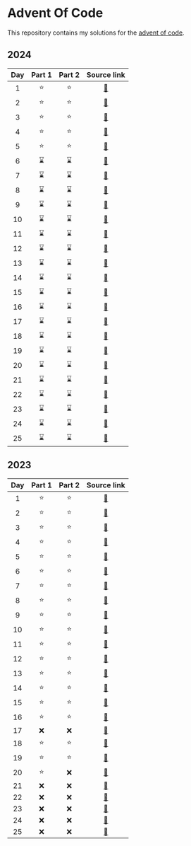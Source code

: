 # Advent Of Code

This repository contains my solutions for the [advent of code](https://adventofcode.com/).

## 2024

| Day | Part 1 | Part 2 |                                 Source link                                  |
| :-: | :----: | :----: | :--------------------------------------------------------------------------: |
|  1  |   ⭐   |   ⭐   |                               [🔗](./2024/day1)                             |
|  2  |   ⭐   |   ⭐   |                               [🔗](./2024/day2)                             |
|  3  |   ⭐   |   ⭐   |                               [🔗](./2024/day3)                             |
|  4  |   ⭐   |   ⭐   |                               [🔗](./2024/day4)                             |
|  5  |   ⭐   |   ⭐   |                               [🔗](./2024/day5)                             |
|  6  |   ⌛   |   ⌛   |                               [🔗](./2024/day6)                             |
|  7  |   ⌛   |   ⌛   |                               [🔗](./2024/day7)                             |
|  8  |   ⌛   |   ⌛   |                               [🔗](./2024/day8)                             |
|  9  |   ⌛   |   ⌛   |                               [🔗](./2024/day9)                             |
|  10 |   ⌛   |   ⌛   |                               [🔗](./2024/day10)                            |
|  11 |   ⌛   |   ⌛   |                               [🔗](./2024/day11)                            |
|  12 |   ⌛   |   ⌛   |                               [🔗](./2024/day12)                            |
|  13 |   ⌛   |   ⌛   |                               [🔗](./2024/day13)                            |
|  14 |   ⌛   |   ⌛   |                               [🔗](./2024/day14)                            |
|  15 |   ⌛   |   ⌛   |                               [🔗](./2024/day15)                            |
|  16 |   ⌛   |   ⌛   |                               [🔗](./2024/day16)                            |
|  17 |   ⌛   |   ⌛   |                               [🔗](./2024/day17)                            |
|  18 |   ⌛   |   ⌛   |                               [🔗](./2024/day18)                            |
|  19 |   ⌛   |   ⌛   |                               [🔗](./2024/day19)                            |
|  20 |   ⌛   |   ⌛   |                               [🔗](./2024/day20)                            |
|  21 |   ⌛   |   ⌛   |                               [🔗](./2024/day21)                            |
|  22 |   ⌛   |   ⌛   |                               [🔗](./2024/day22)                            |
|  23 |   ⌛   |   ⌛   |                               [🔗](./2024/day23)                            |
|  24 |   ⌛   |   ⌛   |                               [🔗](./2024/day24)                            |
|  25 |   ⌛   |   ⌛   |                               [🔗](./2024/day25)                            |

## 2023

| Day | Part 1 | Part 2 |                                 Source link                                  |
| :-: | :----: | :----: | :--------------------------------------------------------------------------: |
|  1  |   ⭐   |   ⭐   |                               [🔗](./2023/day1)                             |
|  2  |   ⭐   |   ⭐   |                               [🔗](./2023/day2)                             |
|  3  |   ⭐   |   ⭐   |                               [🔗](./2023/day3)                             |
|  4  |   ⭐   |   ⭐   |                               [🔗](./2023/day4)                             |
|  5  |   ⭐   |   ⭐   |                               [🔗](./2023/day5)                             |
|  6  |   ⭐   |   ⭐   |                               [🔗](./2023/day6)                             |
|  7  |   ⭐   |   ⭐   |                               [🔗](./2023/day7)                             |
|  8  |   ⭐   |   ⭐   |                               [🔗](./2023/day8)                             |
|  9  |   ⭐   |   ⭐   |                               [🔗](./2023/day9)                             |
|  10 |   ⭐   |   ⭐   |                               [🔗](./2023/day10)                            |
|  11 |   ⭐   |   ⭐   |                               [🔗](./2023/day11)                            |
|  12 |   ⭐   |   ⭐   |                               [🔗](./2023/day12)                            |
|  13 |   ⭐   |   ⭐   |                               [🔗](./2023/day13)                            |
|  14 |   ⭐   |   ⭐   |                               [🔗](./2023/day14)                            |
|  15 |   ⭐   |   ⭐   |                               [🔗](./2023/day15)                            |
|  16 |   ⭐   |   ⭐   |                               [🔗](./2023/day16)                            |
|  17 |   ❌   |   ❌   |                               [🔗](./2023/day17)                            |
|  18 |   ⭐   |   ⭐   |                               [🔗](./2023/day18)                            |
|  19 |   ⭐   |   ⭐   |                               [🔗](./2023/day19)                            |
|  20 |   ⭐   |   ❌   |                               [🔗](./2023/day20)                            |
|  21 |   ❌   |   ❌   |                               [🔗](./2023/day21)                            |
|  22 |   ❌   |   ❌   |                               [🔗](./2023/day22)                            |
|  23 |   ❌   |   ❌   |                               [🔗](./2023/day23)                            |
|  24 |   ❌   |   ❌   |                               [🔗](./2023/day24)                            |
|  25 |   ❌   |   ❌   |                               [🔗](./2023/day25)                            |
